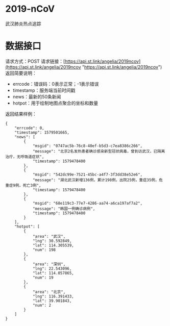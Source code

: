 # 2019-nCoV
武汉肺炎热点追踪

# 数据接口
请求方式：POST
请求链接：[https://api.st.link/angelia/2019ncov](https://api.st.link/angelia/2019ncov "https://api.st.link/angelia/2019ncov")
返回简要说明：
- errcode：错误码：0表示正常；-1表示错误
- timestamp：服务端当前时间戳
- news：最新的50条新闻
- hotpot：用于绘制地图点聚合的坐标和数量

返回结果样例：
```
{
    "errcode": 0,
    "timestamp": 1579501665,
    "news": [
        {
            "msgid": "0747ac5b-76c8-40ef-b5d3-c7ea8386c266",
            "message": "北京2名发热患者确诊感染新型冠状病毒，曾到访武汉，已隔离治疗，无呼吸道症状",
            "timestamp": 1579478400
        },
        {
            "msgid": "542dc99e-7521-45bc-a4f7-3f3dd38e52e6",
            "message": "湖北武汉新增136例，累计198例，出院25例，重症35例，危重症9例，死亡3例",
            "timestamp": 1579478400
        },
        {
            "msgid": "68e119c3-77e7-4286-aa74-a6ca197af7a2",
            "message": "韩国一例确诊病例",
            "timestamp": 1579478400
        }
    ],
    "hotpot": [
        {
            "area": "武汉",
            "lng": 30.592849,
            "lat": 114.305539,
            "num": 198
        },
        {
            "area": "深圳",
            "lng": 22.543096,
            "lat": 114.057865,
            "num": 19
        },
        {
            "area": "北京",
            "lng": 116.391433,
            "lat": 39.901843,
            "num": 2
        }
    ]
}
```